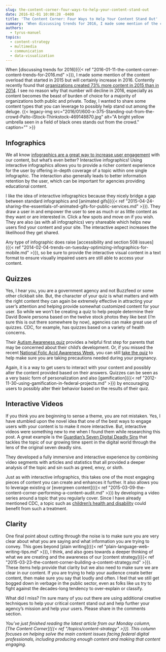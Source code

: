 ```yaml
---
slug: the-content-corner-four-ways-to-help-your-content-stand-out
date: 2016-02-01 10:00:28 -0400
title: 'The Content Corner: Four Ways to Help Your Content Stand Out'
summary: 'When discussing trends for 2016, I made some mention of the content overload that started in 2015 but will certainly increase in 2016. Contently recently found that organizations created 73% more content in 2015 than in 2014. I see no reason why that number will decline in 2016, especially as content becomes the beast of'
authors:
  - tyrus-manuel
topics:
  - content-strategy
  - multimedia
  - communication
  - data-visualization
---
```


When [discussing trends for 2016]({{< ref "2016-01-11-the-content-corner-content-trends-for-2016.md" >}}), I made some mention of the content overload that started in 2015 but will certainly increase in 2016. Contently recently found that [organizations created 73% more content in 2015 than in 2014](https://contently.com/strategist/2016/01/11/content-marketing-2016-staffing-measurement-and-effectiveness-across-the-industry/). I see no reason why that number will decline in 2016, especially as content becomes the beast of burden of choice for a majority of organizations both public and private. Today, I wanted to share some content types that you can leverage to possibly help stand out among the deluge. {{< legacy-img src="2016/01/600-x-375-Standing-out-from-the-crowd-Palto-iStock-Thinkstock-469148870.jpg" alt="A bright yellow umbrella seen in a field of black ones stands out from the crowd." caption="" >}} 

## Infographics

We all know [infographics are a great way to increase user engagement](https://www.youtube.com/watch?v=3t1iZLKaJas&feature=youtu.be) with our content, but what’s even better? Interactive infographics! Using interactive infographics allows you to provide a richer content experience for the user by offering in-depth coverage of a topic within one single infographic. The interaction also generally leads to better information retention by the user, which can be important for agencies providing educational content.

I like the idea of interactive infographics because they nicely bridge a gap between standard infographics and [animated gifs]({{< ref "2015-04-24-sharing-the-essentials-of-animated-gifs-for-public-services.md" >}}). They draw a user in and empower the user to see as much or as little content as they want or are interested in. Click a few spots and move on if you wish. They are also (as with all infographics) very shareable which helps new users find your content and your site. The interactive aspect increases the likelihood they get shared.

Any type of infographic does raise [accessibility and section 508 issues]({{< ref "2014-02-04-trends-on-tuesday-optimizing-infographics-for-mobile.md" >}}), so be sure to provide the interactive visual content in a text format to ensure visually impaired users are still able to access your content.

## Quizzes

Yes, I hear you, you are a government agency and not Buzzfeed or some other clickbait site. But, the character of your quiz is what matters and with the right content they can again be extremely effective in attracting your user’s attention and helping provide somewhat customized content for your user. So while we won’t be creating a quiz to help people determine their David Bowie persona based on the twelve stock photos they like best (I’m sure this is out there somewhere by now), agencies can make great use of quizzes. CDC, for example, has quizzes based on a variety of health concerns.

Their [Autism Awareness quiz](http://www.cdc.gov/features/AutismAwareness/) provides a helpful first step for parents that may be concerned about their child’s development. Or, if you missed the recent [National Folic Acid Awareness Week](http://www.cdc.gov/features/folicacidbenefits/index.html), you can still [take the quiz](http://www.cdc.gov/features/folicacidawareness/) to help make sure you are taking precautions needed during your pregnancy.

Again, it is a way to get users to interact with your content and possibly alter the content provided based on their answers. Quizzes can be seen as a very basic form of personalization and also [gamification]({{< ref "2012-11-30-using-gamification-in-federal-projects.md" >}}) by encouraging users to possibly alter their behavior based on the results of their quiz.

## Interactive Videos

If you think you are beginning to sense a theme, you are not mistaken. Yes, I have stumbled upon the novel idea that one of the best ways to engage users with your content is to make it more interactive. But, interactive videos were something new to me when I found them while researching this post. A great example is the [Guardian’s Seven Digital Deadly Sins](http://digital-deadly-sins.theguardian.com/) that tackles the topic of our growing time spent in the digital world through the lens of the original seven deadly sins.

They developed a fully immersive and interactive experience by combining video segments with articles and statistics that all provided a deeper analysis of the topic and sin such as greed, envy, or sloth.

Just as with interactive infographics, this takes one of the most engaging pieces of content you can create and enhances it further. It also allows you to leverage existing or [evergreen content]({{< ref "2015-03-09-the-content-corner-performing-a-content-audit.md" >}}) by developing a video series around a topic that you regularly cover. Since I have already mentioned CDC, a topic such as [children’s health and disability](http://www.cdc.gov/ncbddd/kids/index.html) could benefit from such a treatment.

## Clarity

One final point about cutting through the noise is to make sure you are very clear about what you are saying and what information you are trying to convey. This goes beyond [plain writing]({{< ref "plain-language-web-writing-tips.md" >}}), I think, and also goes towards a deeper thinking of what we are creating and the awareness of our [content strategy]({{< ref "2015-03-23-the-content-corner-building-a-content-strategy.md" >}}). These items help provide that clarity but we also need to make sure we are clear in our content. If you are trying to help your audience create better content, then make sure you say that loudly and often. I feel that we still get bogged down in verbage in the public sector, even as folks like us try to fight against the decades-long tendency to over-explain or classify.

What did I miss? I’m sure many of you out there are using additional creative techniques to help your critical content stand out and help further your agency’s mission and help your users. Please share in the comments section.

_You’ve just finished reading the latest article from our Monday column, [The Content Corner]({{< ref "/topics/content-strategy" >}}). This column focuses on helping solve the main content issues facing federal digital professionals, including producing enough content and making that content engaging._